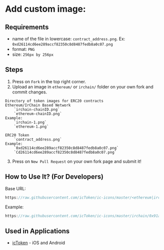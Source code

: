 
# Add custom image:
## Requirements
- name of the file in lowercase: `contract_address.png`. Ex: `0xd26114cd6ee289accf82350c8d8487fedb8a0c07.png`
- format: `PNG`
- size: `256px by 256px`

## Steps
1) Press on `Fork` in the top right corner.
2) Upload an image in `ethereum/` or `irchain/` folder on your own fork and commit changes.
```
Directory of token images for ERC20 contracts
Ethereum/IrChain Based Network
	`irchain-chainID.png`
	`ethereum-chainID.png`
Example:
	`irchain-1.png`
	`ethereum-1.png`

ERC20 Token
	`contract_address.png`
Example:
	`0xd26114cd6ee289accf82350c8d8487fedb8a0c07.png`
	`Cd26114cd6ee289accf82350c8d8487fedb8a0c07.png`
```

3) Press on `New Pull Request` on your own fork page and submit it!



## How to Use It? (For Developers)
Base URL:
```js
https://raw.githubusercontent.com/icToken/ic-icons/master/<ethereum|irchain>/<contract_address>.png
```
Example:
```js
https://raw.githubusercontent.com/icToken/ic-icons/master/irchain/0x91a55ea8e0734e5190339f34b5ce2134c7831e16.png
```

## Used in Applications
- [icToken](https://dapp.irchain.io/token/) - iOS and Android 
